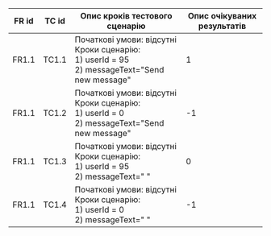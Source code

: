 | FR id | TC id | Опис кроків тестового сценарію | Опис очікуваних результатів |
|----------|----------|----------|----------|
| FR1.1 | TC1.1 |  Початкові умови: відсутні <br> Кроки сценарію:<br> 1) userId = 95 <br> 2) messageText="Send new message" | 1 |
| FR1.1 | TC1.2 |  Початкові умови: відсутні <br> Кроки сценарію:<br> 1) userId = 0 <br> 2) messageText="Send new message" | -1 |
| FR1.1 | TC1.3 |  Початкові умови: відсутні <br> Кроки сценарію:<br> 1) userId = 95 <br> 2) messageText=" " | 0 |
| FR1.1 | TC1.4 |  Початкові умови: відсутні <br> Кроки сценарію:<br> 1) userId = 0 <br> 2) messageText=" " | -1 |
